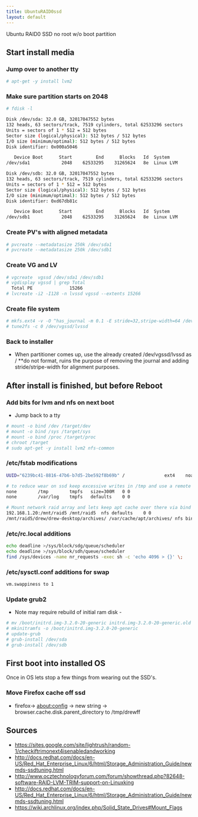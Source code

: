 ```yaml
---
title: UbuntuRAID0ssd
layout: default
---
```


Ubuntu RAID0 SSD no root w/o boot partition

Start install media
-------------------

### Jump over to another tty

``` bash
# apt-get -y install lvm2
```

### Make sure partition starts on 2048

``` bash
# fdisk -l

Disk /dev/sda: 32.0 GB, 32017047552 bytes
132 heads, 63 sectors/track, 7519 cylinders, total 62533296 sectors
Units = sectors of 1 * 512 = 512 bytes
Sector size (logical/physical): 512 bytes / 512 bytes
I/O size (minimum/optimal): 512 bytes / 512 bytes
Disk identifier: 0x000a5046

   Device Boot      Start         End      Blocks   Id  System
/dev/sda1            2048    62533295    31265624   8e  Linux LVM

Disk /dev/sdb: 32.0 GB, 32017047552 bytes
132 heads, 63 sectors/track, 7519 cylinders, total 62533296 sectors
Units = sectors of 1 * 512 = 512 bytes
Sector size (logical/physical): 512 bytes / 512 bytes
I/O size (minimum/optimal): 512 bytes / 512 bytes
Disk identifier: 0xd67db81c

   Device Boot      Start         End      Blocks   Id  System
/dev/sdb1            2048    62533295    31265624   8e  Linux LVM
```

### Create PV's with aligned metadata

``` bash
# pvcreate --metadatasize 250k /dev/sda1
# pvcreate --metadatasize 250k /dev/sdb1
```

### Create VG and LV

``` bash
# vgcreate  vgssd /dev/sda1 /dev/sdb1
# vgdisplay vgssd | grep Total
  Total PE              15266
# lvcreate -i2 -I128 -n lvssd vgssd --extents 15266
```

### Create file system

``` bash
# mkfs.ext4 -v -O ^has_journal -m 0.1 -E stride=32,stripe-width=64 /dev/vgssd/lvssd
# tune2fs -c 0 /dev/vgssd/lvssd
```

### Back to installer

-   When partitioner comes up, use the already created /dev/vgssd/lvssd
    as / \*\*do not format, ruins the purpose of removing the journal
    and adding stride/stripe-width for alignment purposes.

After install is finished, but before Reboot
--------------------------------------------

### Add bits for lvm and nfs on next boot

-   Jump back to a tty

``` bash
# mount -o bind /dev /target/dev
# mount -o bind /sys /target/sys
# mount -o bind /proc /target/proc
# chroot /target
# sudo apt-get -y install lvm2 nfs-common
```

### /etc/fstab modifications

``` bash
UUID="6239bc41-8816-47b6-b7d5-2be592f8b69b" /               ext4    noatime,discard,errors=remount-ro 0 1

# to reduce wear on ssd keep excessive writes in /tmp and use a remote syslog server
none        /tmp        tmpfs   size=300M   0 0
none        /var/log    tmpfs   defaults    0 0

# Mount network raid array and lets keep apt cache over there via bind mount
192.168.1.20:/mnt/raid5 /mnt/raid5  nfs defaults    0 0
/mnt/raid5/drew/drew-desktop/archives/ /var/cache/apt/archives/ nfs bind 0 0
```

### /etc/rc.local additions

``` bash
echo deadline >/sys/block/sdg/queue/scheduler
echo deadline >/sys/block/sdh/queue/scheduler
find /sys/devices -name nr_requests -exec sh -c 'echo 4096 > {}' \;
```

### /etc/sysctl.conf additions for swap

``` bash
vm.swappiness to 1
```

### Update grub2

-   Note may require rebuild of initial ram disk -

``` bash
# mv /boot/initrd.img-3.2.0-20-generic initrd.img-3.2.0-20-generic.old
# mkinitramfs -o /boot/initrd.img-3.2.0-20-generic
# update-grub
# grub-install /dev/sda
# grub-install /dev/sdb
```

First boot into installed OS
----------------------------

Once in OS lets stop a few things from wearing out the SSD's.

### Move Firefox cache off ssd

-   firefox-&gt; <about:config> -&gt; new string -&gt;
    browser.cache.disk.parent\_directory to /tmp/drewff

Sources
-------

-   <https://sites.google.com/site/lightrush/random-1/checkiftrimonext4isenabledandworking>
-   <http://docs.redhat.com/docs/en-US/Red_Hat_Enterprise_Linux/6/html/Storage_Administration_Guide/newmds-ssdtuning.html>
-   <http://www.ocztechnologyforum.com/forum/showthread.php?82648-software-RAID-LVM-TRIM-support-on-Linuxking>
-   <http://docs.redhat.com/docs/en-US/Red_Hat_Enterprise_Linux/6/html/Storage_Administration_Guide/newmds-ssdtuning.html>
-   <https://wiki.archlinux.org/index.php/Solid_State_Drives#Mount_Flags>

